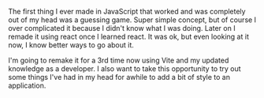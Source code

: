 The first thing I ever made in JavaScript that worked and was completely out of my head was a guessing game. Super simple concept, but of course I over complicated it because I didn't know what I was doing. Later on I remade it using react once I learned react. It was ok, but even looking at it now, I know better ways to go about it. 

I'm going to remake it for a 3rd time now using Vite and my updated knowledge as a developer. I also want to take this opportunity to try out some things I've had in my head for awhile to add a bit of style to an application.